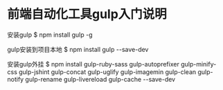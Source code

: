 # 前端自动化工具gulp入门说明

安装gulp
$ npm install gulp -g

gulp安装到项目本地
$ npm install gulp --save-dev

安装gulp外挂
$ npm install gulp-ruby-sass gulp-autoprefixer gulp-minify-css gulp-jshint gulp-concat gulp-uglify gulp-imagemin gulp-clean gulp-notify gulp-rename gulp-livereload gulp-cache --save-dev
